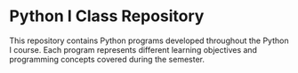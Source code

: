 # Python I Class Repository

This repository contains Python programs developed throughout the Python I course. Each program represents different learning objectives and programming concepts covered during the semester.

